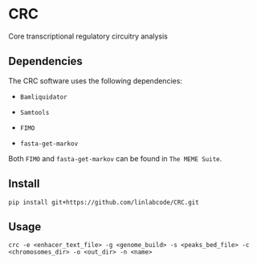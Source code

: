 # CRC

Core transcriptional regulatory circuitry analysis

## Dependencies

The CRC software uses the following dependencies:

- ``Bamliquidator``

- ``Samtools``

- ``FIMO``

- ``fasta-get-markov``

Both ``FIMO`` and ``fasta-get-markov`` can be found in ``The MEME Suite``.

## Install

```
pip install git+https://github.com/linlabcode/CRC.git
```

## Usage

```
crc -e <enhacer_text_file> -g <genome_build> -s <peaks_bed_file> -c <chromosomes_dir> -o <out_dir> -n <name>
```

